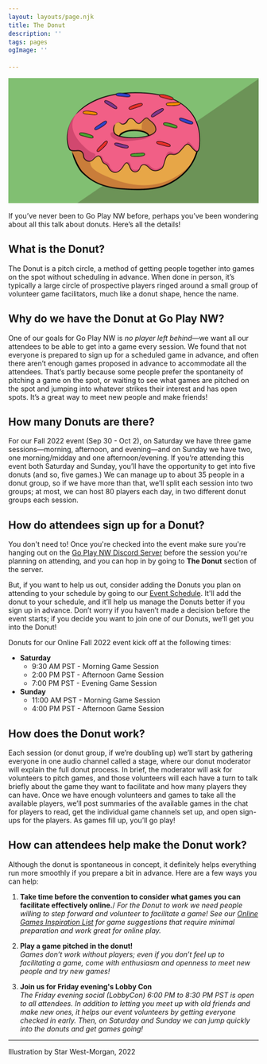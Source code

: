 ```yaml
---
layout: layouts/page.njk
title: The Donut
description: ''
tags: pages
ogImage: ''

---
```

![Image](/images/what-is-the-donut.png)

If you’ve never been to Go Play NW before, perhaps you’ve been wondering about all this talk about donuts. Here’s all the details!

## What is the Donut?

The Donut is a pitch circle, a method of getting people together into games on the spot without scheduling in advance. When done in person, it’s typically a large circle of prospective players ringed around a small group of volunteer game facilitators, much like a donut shape, hence the name.

## Why do we have the Donut at Go Play NW?
One of our goals for Go Play NW is _no player left behind_—we want all our attendees to be able to get into a game every session. We found that not everyone is prepared to sign up for a scheduled game in advance, and often there aren’t enough games proposed in advance to accommodate all the attendees. That’s partly because some people prefer the spontaneity of pitching a game on the spot, or waiting to see what games are pitched on the spot and jumping into whatever strikes their interest and has open spots. It’s a great way to meet new people and make friends!

## How many Donuts are there?
For our Fall 2022 event (Sep 30 - Oct 2), on Saturday we have three game sessions—morning, afternoon, and evening—and on Sunday we have two, one morning/midday and one afternoon/evening. If you’re attending this event both Saturday and Sunday, you’ll have the opportunity to get into five donuts (and so, five games.) We can manage up to about 35 people in a donut group, so if we have more than that, we’ll split each session into two groups; at most, we can host 80 players each day, in two different donut groups each session.

## How do attendees sign up for a Donut?
You don't need to! Once you're checked into the event make sure you're hanging out on the [Go Play NW Discord Server](https://discord.gg/AqhayGFexQ) before the session you're planning on attending, and you can hop in by going to **The Donut** section of the server.

But, if you want to help us out, consider adding the Donuts you plan on attending to your schedule by going to our [Event Schedule](/events). It'll add the donut to your schedule, and it’ll help us manage the Donuts better if you sign up in advance. Don’t worry if you haven’t made a decision before the event starts; if you decide you want to join one of our Donuts, we’ll get you into the Donut!

Donuts for our Online Fall 2022 event kick off at the following times:

* **Saturday**
    * 9:30 AM PST - Morning Game Session
    * 2:00 PM PST - Afternoon Game Session
    * 7:00 PM PST - Evening Game Session
* **Sunday**
    * 11:00 AM PST - Morning Game Session
    * 4:00 PM PST - Afternoon Game Session

## How does the Donut work?
Each session (or donut group, if we’re doubling up) we’ll start by gathering everyone in one audio channel called a stage, where our donut moderator will explain the full donut process. In brief, the moderator will ask for volunteers to pitch games, and those volunteers will each have a turn to talk briefly about the game they want to facilitate and how many players they can have. Once we have enough volunteers and games to take all the available players, we’ll post summaries of the available games in the chat for players to read, get the individual game channels set up, and open sign-ups for the players. As games fill up, you’ll go play!

## How can attendees help make the Donut work?
Although the donut is spontaneous in concept, it definitely helps everything run more smoothly if you prepare a bit in advance. Here are a few ways you can help:

1. **Take time before the convention to consider what games you can facilitate effectively online.**/
    _For the Donut to work we need people willing to step forward and volunteer to facilitate a game! See our [Online Games Inspiration List](/online-games-list) for game suggestions that require minimal preparation and work great for online play._

2. **Play a game pitched in the donut!**\
    _Games don’t work without players; even if you don’t feel up to facilitating a game, come with enthusiasm and openness to meet new people and try new games!_

3. **Join us for Friday evening's Lobby Con**\
    _The Friday evening social (LobbyCon) 6:00 PM to 8:30 PM PST is open to all attendees. In addition to letting you meet up with old friends and make new ones, it helps our event volunteers by getting everyone checked in early. Then, on Saturday and Sunday we can jump quickly into the donuts and get games going!_

---
Illustration by Star West-Morgan, 2022
